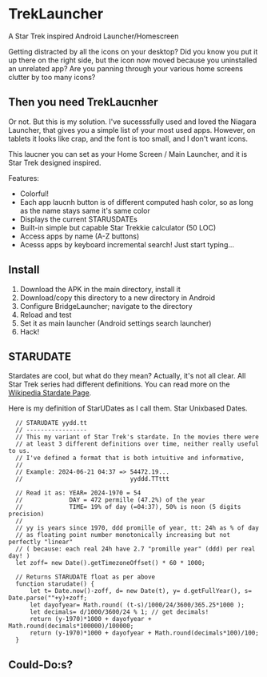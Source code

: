 # TrekLauncher
A Star Trek inspired Android Launcher/Homescreen

Getting distracted by all the icons on your desktop?
Did you know you put it up there on the right side, but the icon now moved because you uninstalled an unrelated app?
Are you panning through your various home screens clutter by too many icons?

## Then you need TrekLaucnher
Or not. But this is my solution. I've sucesssfully used and loved the Niagara Launcher, that gives you a simple list of your most used apps. However, on tablets it looks like crap, and the font is too small, and I don't want icons.

This laucner you can set as your Home Screen / Main Launcher, and it is Star Trek designed inspired.

Features:
- Colorful!
- Each app laucnh button is of different computed hash color, so as long as the name stays same it's same color
- Displays the current STARUSDATEs
- Built-in simple but capable Star Trekkie calculator (50 LOC)
- Access apps by name (A-Z buttons)
- Acesss apps by keyboard incremental search! Just start typing...

## Install
1. Download the APK in the main directory, install it
2. Download/copy this directory to a new directory in Android
3. Configure BridgeLauncher; navigate to the directory
4. Reload and test
5. Set it as main launcher (Android settings search launcher)
6. Hack!

## STARUDATE
Stardates are cool, but what do they mean? Actually, it's not all clear. All Star Trek series had different definitions. You can read more on the [Wikipedia Stardate Page](https://wikipedia.com/wiki/Stardate).

Here is my definition of StarUDates as I call them. Star Unixbased Dates.

      // STARUDATE yydd.tt
      // -----------------
      // This my variant of Star Trek's stardate. In the movies there were
      // at least 3 different definitions over time, neither really useful to us.
      // I've defined a format that is both intuitive and informative,
      //
      // Example: 2024-06-21 04:37 => 54472.19...
      //                              yyddd.TTttt
      
      // Read it as: YEAR= 2024-1970 = 54
      //             DAY = 472 permille (47.2%) of the year
      //             TIME= 19% of day (=04:37), 50% is noon (5 digits precision)
      //
      // yy is years since 1970, ddd promille of year, tt: 24h as % of day
      // as floating point number monotonically increasing but not perfectly "linear"
      // ( because: each real 24h have 2.7 "promille year" (ddd) per real day! )
      let zoff= new Date().getTimezoneOffset() * 60 * 1000;

      // Returns STARUDATE float as per above
      function starudate() {
	      let t= Date.now()-zoff, d= new Date(t), y= d.getFullYear(), s= Date.parse(""+y)+zoff;
	      let dayofyear= Math.round( (t-s)/1000/24/3600/365.25*1000 );
	      let decimals= d/1000/3600/24 % 1; // get decimals!
	      return (y-1970)*1000 + dayofyear + Math.round(decimals*100000)/100000;
	      return (y-1970)*1000 + dayofyear + Math.round(decimals*100)/100;
      }

## Could-Do:s?
